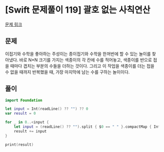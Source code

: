 # [Swift 문제풀이 119] 괄호 없는 사칙연산

[문제 링크](https://www.acmicpc.net/problem/16504)

## 문제

이접기와 수학을 좋아하는 주성이는 종이접기와 수학을 한꺼번에 할 수 있는 놀이를 찾아냈다. 바로 N×N 크기를 가지는 색종이의 각 칸에 수를 적어놓고, 색종이를 반으로 접을 때마다 겹치는 부분의 수들을 더하는 것이다. 그리고 이 작업을 색종이를 더는 접을 수 없을 때까지 반복했을 때, 가장 마지막에 남는 수를 구하는 놀이이다.

## 풀이

```swift
import Foundation

let input = Int(readLine() ?? "") ?? 0
var result = 0

for _ in 0..<input {
    let input = (readLine() ?? "").split { $0 == " " }.compactMap { Int($0) }.reduce(0, +)
    result += input
}

print(result)
```
